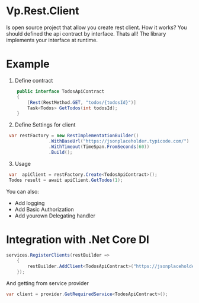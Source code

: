 # Vp.Rest.Client
Is open source project that allow you create rest client. How it works?
You should defined the api contract by interface. Thats all!
The library implements your interface at runtime.

# Example

1. Define contract

```csharp
    public interface TodosApiContract
    {
        [Rest(RestMethod.GET, "todos/{todosId}")]
        Task<Todos> GetTodos(int todosId);
    }
```
2. Define Settings for client

```csharp
 var restFactory = new RestImplementationBuilder()
                .WithBaseUrl("https://jsonplaceholder.typicode.com/")
                .WithTimeout(TimeSpan.FromSeconds(60))
                .Build();
```

3. Usage

```csharp
 var  apiClient = restFactory.Create<TodosApiContract>();
 Todos result = await apiClient.GetTodos(1);
```

You can also:
  - Add logging
  - Add Basic Authorization
  - Add yourown Delegating handler


# Integration with .Net Core DI

```csharp
services.RegisterClients(restBuilder =>
    {
        restBuilder.AddClient<TodosApiContract>("https://jsonplaceholder.typicode.com/");
    });
```

And getting from service provider 

```csharp
var client = provider.GetRequiredService<TodosApiContract>();
```
